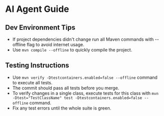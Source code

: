 # AI Agent Guide

## Dev Environment Tips
- If project dependencies didn't change run all Maven commands with --offline flag to avoid internet usage.
- Use `mvn compile --offline` to quickly compile the project.

## Testing Instructions
- Use `mvn verify -Dtestcontainers.enabled=false --offline` command to execute all tests.
- The commit should pass all tests before you merge.
- To verify changes in a single class, execute tests for this class with `mvn -Dtest="TestClassName" test -Dtestcontainers.enabled=false --offline` command.
- Fix any test errors until the whole suite is green.
